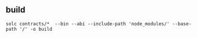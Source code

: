 ## build
```
solc contracts/*  --bin --abi --include-path 'node_modules/' --base-path '/' -o build
```